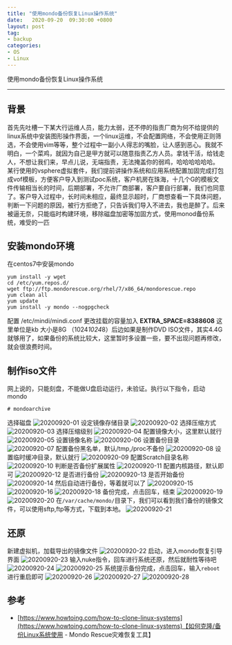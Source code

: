 ```yaml
---
title: "使用mondo备份恢复Linux操作系统"
date:   2020-09-20  09:30:00 +0800
layout: post
tag:
- backup
categories:
- OS
- Linux
---
```


使用mondo备份恢复Linux操作系统

-------
## 背景
首先先吐槽一下某大行运维人员，能力太弱，还不停的指责厂商为何不给提供的linux系统中安装图形操作界面，一个linux运维，不会配置网络，不会使用正则筛选，不会使用vim等等，整个过程中一副小人得志的嘴脸，让人感到恶心。我就不明白，一个菜鸡，就因为自己是甲方就可以随意指责乙方人员。拿钱干活，给钱走人，不想让我们来，早点儿说，无端指责，无法掩盖你的弱鸡，哈哈哈哈哈哈。     
某行使用的vsphere虚拟套件，我们提前讲操作系统和应用系统配置加固完成打包成vof模板，方便客户导入到测试poc系统，客户机房在珠海，十几个G的模板文件传输相当长的时间，后期部署，不允许厂商部署，客户要自行部署，我们也同意了。客户导入过程中，长时间未相应，最终显示超时，厂商想查看一下具体问题，判断一下问题的原因，被行方拒绝了，只告诉我们导入不进去，我也是醉了。后来被逼无奈，只能临时构建环境，移除磁盘加密等加固方式，使用monod备份系统，难受的一匹

## 安装mondo环境
在centos7中安装mondo
```
yum install -y wget
cd /etc/yum.repos.d/
wget ftp://ftp.mondorescue.org/rhel/7/x86_64/mondorescue.repo
yum clean all
yum update
yum install -y mondo --nogpgcheck
```

配置 /etc/mindi/mindi.conf 更改挂载的容量加入 **EXTRA_SPACE=8388608** 这里单位是kb 大小是8G （1024*1024*8）后边如果是制作DVD ISO文件，其实4.4G就够用了，如果备份的系统比较大，这里暂时多设置一些，要不出现问题再修改，就会很浪费时间。

## 制作iso文件
网上说的，只能刻盘，不能做U盘启动运行，未验证。执行以下指令，启动mondo 
```
# mondoarchive
```
选择磁盘
![20200920-01](/images/20200920-01.png)
设定镜像存储目录
![20200920-02](/images/20200920-02.png)
选择压缩方式
![20200920-03](/images/20200920-03.png)
选择压缩级别
![20200920-04](/images/20200920-04.png)
配置镜像大小，这里默认就行
![20200920-05](/images/20200920-05.png)
设置镜像名称
![20200920-06](/images/20200920-06.png)
设置备份目录
![20200920-07](/images/20200920-07.png)
配置备份黑名单，默认/tmp,/proc不备份
![20200920-08](/images/20200920-08.png)
设置临时缓冲目录，默认就行
![20200920-09](/images/20200920-09.png)
配置Scratch目录名称
![20200920-10](/images/20200920-10.png)
判断是否备份扩展属性
![20200920-11](/images/20200920-11.png)
配置内核路径，默认即可
![20200920-12](/images/20200920-12.png)
是否进行备份
![20200920-13](/images/20200920-13.png)
是否开始备份
![20200920-14](/images/20200920-14.png)
然后自动进行备份，等着就可以了
![20200920-15](/images/20200920-15.png)
![20200920-16](/images/20200920-16.png)
![20200920-18](/images/20200920-18.png)
备份完成，点击回车，结束
![20200920-19](/images/20200920-19.png)
![20200920-20](/images/20200920-20.png)
在```/var/cache/mondo/```目录下，我们可以看到我们备份的镜像文件，可以使用sftp,ftp等方式，下载到本地。
![20200920-21](/images/20200920-21.png)

## 还原
新建虚拟机，加载导出的镜像文件
![20200920-22](/images/20200920-22.png)
启动，进入mondo恢复引导界面
![20200920-23](/images/20200920-23.png)
输入nuke指令，回车进行系统还原，然后就耐性等待吧
![20200920-24](/images/20200920-24.png)
![20200920-25](/images/20200920-25.png)
系统提示备份完成，点击回车，输入```reboot```进行重启即可
![20200920-26](/images/20200920-26.png)
![20200920-27](/images/20200920-27.png)
![20200920-28](/images/20200920-28.png)

## 参考
- [https://www.howtoing.com/how-to-clone-linux-systems](https://www.howtoing.com/how-to-clone-linux-systems)【如何克隆/备份Linux系统使用 - Mondo Rescue灾难恢复工具】